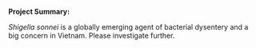 **Project Summary:**

*Shigella sonnei* is a globally emerging agent of bacterial dysentery and a big concern in Vietnam. 
Please investigate further.
